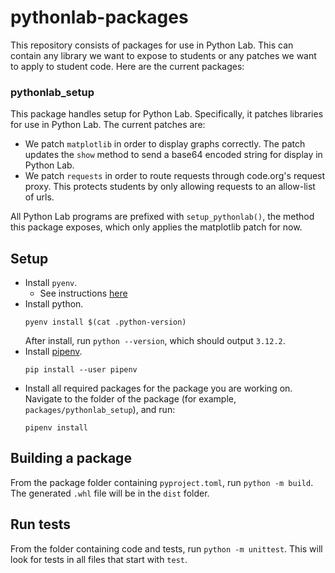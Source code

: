 # pythonlab-packages
This repository consists of packages for use in Python Lab. This can contain any library we want to expose to
students or any patches we want to apply to student code. Here are the current packages:

### pythonlab_setup
This package handles setup for Python Lab. Specifically, it patches libraries for use in Python Lab.
The current patches are:
- We patch `matplotlib` in order to display graphs correctly. The patch updates the `show` method to send
  a base64 encoded string for display in Python Lab.
- We patch `requests` in order to route requests through code.org's request proxy. This protects students
  by only allowing requests to an allow-list of urls.

All Python Lab programs are prefixed with `setup_pythonlab()`, the method this package exposes, which only applies
the matplotlib patch for now.

## Setup
- Install `pyenv`. 
    - See instructions [here](https://github.com/pyenv/pyenv?tab=readme-ov-file#getting-pyenv)
- Install python.
    ```
    pyenv install $(cat .python-version)
    ```
    After install, run `python --version`, which should output `3.12.2`.
- Install [pipenv](https://pipenv.pypa.io/en/latest/).
    ```
    pip install --user pipenv
    ```
- Install all required packages for the package you are working on. Navigate to the folder of the package (for example, `packages/pythonlab_setup`), and run:
    ```
    pipenv install
    ```

## Building a package
From the package folder containing `pyproject.toml`, run `python -m build`. The generated `.whl` file will be in the `dist` folder.

## Run tests
From the folder containing code and tests, run `python -m unittest`. This will look for tests in all files that start with `test`.